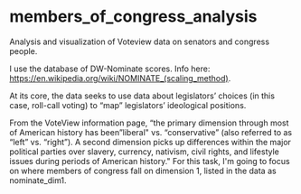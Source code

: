 # members_of_congress_analysis
Analysis and visualization of Voteview data on senators and congress people.

I use the database of DW-Nominate scores. Info here: https://en.wikipedia.org/wiki/NOMINATE_(scaling_method).

At its core, the data seeks to use data about legislators’ choices (in this case, roll-call voting) to “map” legislators’ ideological positions.

From the VoteView information page, “the primary dimension through most of American history has been”liberal" vs. “conservative” (also referred to as “left” vs. “right”). A second dimension picks up differences within the major political parties over slavery, currency, nativism, civil rights, and lifestyle issues during periods of American history." For this task, I'm going to focus on where members of congress fall on dimension 1, listed in the data as nominate_dim1.
